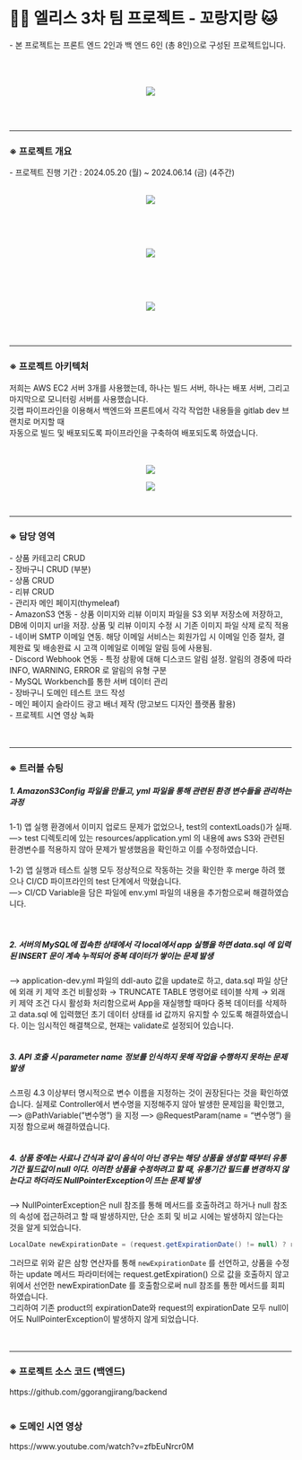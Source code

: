 <h1> 🐕‍🦺 엘리스 3차 팀 프로젝트 - 꼬랑지랑 🐱</h1> 
- 본 프로젝트는 프론트 엔드 2인과 백 엔드 6인 (총 8인)으로 구성된 프로젝트입니다. <br/>
<br/>
<br/>
<br/>
<p align="center">
  <img src="https://github.com/wjcho0303/eliceProject3Ggorangjirang/assets/156410727/62158b5f-206a-4184-a4a2-4b3f293f816f">
</p>
<br/>
<br/>

---

<h3>※ 프로젝트 개요 </h3>
- 프로젝트 진행 기간 : 2024.05.20 (월) ~ 2024.06.14 (금) (4주간) <br/>
<br/>
<p align="center">
  <img src="https://github.com/wjcho0303/eliceProject3Ggorangjirang/assets/156410727/9ad8a3a1-f7d0-4f79-8fcf-55556ad08685">
</p>
<br/>
<br/>
<br/>
<p align="center">
  <img src="https://github.com/wjcho0303/eliceProject3Ggorangjirang/assets/156410727/f9560084-9d0d-4897-80c9-6f8f0ffcf3ef">
</p>
<br/>
<br/>
<br/>
<p align="center">
  <img src="https://github.com/wjcho0303/eliceProject3Ggorangjirang/assets/156410727/6d21ebc5-5d4b-4f43-a5bf-235a1ef35c16">
</p>
<br/>
<br/>

---

<h3>※ 프로젝트 아키텍처 </h3>
저희는 AWS EC2 서버 3개를 사용했는데, 하나는 빌드 서버, 하나는 배포 서버, 그리고 마지막으로 모니터링 서버를 사용했습니다.<br/>
깃랩 파이프라인을 이용해서 백엔드와 프론트에서 각각 작업한 내용들을 gitlab dev 브랜치로 머지할 때<br/>
자동으로 빌드 및 배포되도록 파이프라인을 구축하여 배포되도록 하였습니다.<br/>

<br/>
<br/>
<p align="center">
  <img src="https://github.com/wjcho0303/eliceProject3Ggorangjirang/assets/156410727/86fcae22-73ed-4fd8-85c7-8771bda3f3e9">
</p>
<p align="center">
  <img src="https://github.com/wjcho0303/eliceProject3Ggorangjirang/assets/156410727/fecb6e22-de38-44ac-bdd7-f584259a2e52">
</p>
<br/>

---

<h3>※ 담당 영역 </h3>
- 상품 카테고리 CRUD <br/>
- 장바구니 CRUD (부분) <br/>
- 상품 CRUD <br/>
- 리뷰 CRUD <br/>
- 관리자 메인 페이지(thymeleaf) <br/>
- AmazonS3 연동 - 상품 이미지와 리뷰 이미지 파일을 S3 외부 저장소에 저장하고, DB에 이미지 url을 저장. 상품 및 리뷰 이미지 수정 시 기존 이미지 파일 삭제 로직 적용  <br/>
- 네이버 SMTP 이메일 연동. 해당 이메일 서비스는 회원가입 시 이메일 인증 절차, 결제완료 및 배송완료 시 고객 이메일로 이메일 알림 등에 사용됨.  <br/>
- Discord Webhook 연동 - 특정 상황에 대해 디스코드 알림 설정. 알림의 경중에 따라 INFO, WARNING, ERROR 로 알림의 유형 구분 <br/>
- MySQL Workbench를 통한 서버 데이터 관리 <br/>
- 장바구니 도메인 테스트 코드 작성 <br/>
- 메인 페이지 슬라이드 광고 배너 제작 (망고보드 디자인 플랫폼 활용) <br/>
- 프로젝트 시연 영상 녹화 <br/>
<br/>
<br/>
  
---

<h3>※ 트러블 슈팅 </h3>
<h5> 1. AmazonS3Config 파일을 만들고, yml 파일을 통해 관련된 환경 변수들을 관리하는 과정</h5>
1-1) 앱 실행 환경에서 이미지 업로드 문제가 없었으나, test의 contextLoads()가 실패.<br/>
—> test 디렉토리에 있는 resources/application.yml 의 내용에 aws S3와 관련된 환경변수를 적용하지 않아 문제가 발생했음을 확인하고 이를 수정하였습니다.<br/>
<br/>
1-2) 앱 실행과 테스트 실행 모두 정상적으로 작동하는 것을 확인한 후 merge 하려 했으나 CI/CD 파이프라인의 test 단계에서 막혔습니다.<br/>
—> CI/CD Variable을 담은 파일에 env.yml 파일의 내용을 추가함으로써 해결하였습니다.<br/>
<br/>
<br/>

<h5> 2. 서버의 MySQL에 접속한 상태에서 각 local에서 app 실행을 하면 data.sql 에 입력된 INSERT 문이 계속 누적되어 중복 데이터가 쌓이는 문제 발생</h5>
—> application-dev.yml 파일의 ddl-auto 값을 update로 하고, data.sql 파일 상단에 외래 키 제약 조건 비활성화 → TRUNCATE TABLE 명령어로 테이블 삭제 → 외래 키 제약 조건 다시 활성화 처리함으로써 App을 재실행할 때마다 중복 데이터를 삭제하고 data.sql 에 입력했던 초기 데이터 상태를 id 값까지 유지할 수 있도록 해결하였습니다. 이는 임시적인 해결책으로, 현재는 validate로 설정되어 있습니다.
<br/>
<br/>

<h5> 3. API 호출 시 parameter name 정보를 인식하지 못해 작업을 수행하지 못하는 문제 발생</h5>
스프링 4.3 이상부터 명시적으로 변수 이름을 지정하는 것이 권장된다는 것을 확인하였습니다. 실제로 Controller에서 변수명을 지정해주지 않아 발생한 문제임을 확인했고,<br/>
—> @PathVariable(”변수명”) 을 지정
—> @RequestParam(name = “변수명”) 을 지정
함으로써 해결하였습니다.
<br/>
<br/>

<h5> 4. 상품 중에는 사료나 간식과 같이 음식이 아닌 경우는 해당 상품을 생성할 때부터 유통기간 필드값이 null 이다.  이러한 상품을 수정하려고 할 때, 유통기간 필드를 변경하지 않는다고 하더라도 NullPointerException이 뜨는 문제 발생
</h5>
—> NullPointerException은 null 참조를 통해 메서드를 호출하려고 하거나 null 참조의 속성에 접근하려고 할 때 발생하지만, 단순 조회 및 비교 시에는 발생하지 않는다는 것을 알게 되었습니다. 
<br/>

```java
LocalDate newExpirationDate = (request.getExpirationDate() != null) ? request.getExpirationDate() : product.getExpirationDate();
```

그러므로 위와 같은 삼항 연산자를 통해 `newExpirationDate` 를 선언하고, 상품을 수정하는 update 메서드 파라미터에는 request.getExpiration() 으로 값을 호출하지 않고 위에서 선언한 newExpirationDate 를 호출함으로써 null 참조를 통한 메서드를 회피하였습니다.<br/>
그리하여 기존 product의 expirationDate와 request의 expirationDate 모두 null이어도  NullPointerException이 발생하지 않게 되었습니다.<br/>
<br/>
<br/>

---

<h3>※ 프로젝트 소스 코드 (백엔드) </h3>
https://github.com/ggorangjirang/backend
<br/>
<br/>
<h3>※ 도메인 시연 영상 </h3>
https://www.youtube.com/watch?v=zfbEuNrcr0M
<br/>
<br/>
